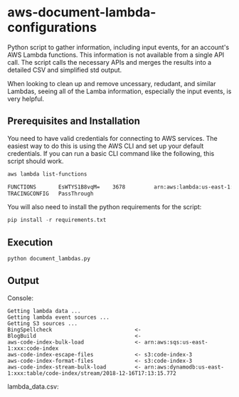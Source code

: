 # aws-document-lambda-configurations
Python script to gather information, including input events, for an account's AWS Lambda functions. This information is not available from a single API call. The script calls the necessary APIs and merges the results into a detailed CSV and simplified std output.

When looking to clean up and remove uncessary, redudant, and similar Lambdas, seeing all of the Lamba information, especially the input events, is very helpful.

## Prerequisites and Installation
You need to have valid credentials for connecting to AWS services. The easiest way to do this is using the AWS CLI and set up your default credentials. If you can run a basic CLI command like the following, this script should work.

```bash
aws lambda list-functions

FUNCTIONS       EsWTYS1B8vqM=    3678         arn:aws:lambda:us-east-1:1175:function:aws-lnkchk-start aws-lnkchk-start        lambda_function.lambda_handler  2018-07-10T02:36:10.746+0000    128     e024-12d511f    arn:aws:iam::1175:role/service-role/aws-lnkchk-start    python3.6       3       $LATEST
TRACINGCONFIG   PassThrough
```
You will also need to install the python requirements for the script:

```python
pip install -r requirements.txt
```

## Execution
```python
python document_lambdas.py
```

## Output

Console:
```
Getting lambda data ...
Getting lambda event sources ...
Getting S3 sources ...
BingSpellcheck                          <-
BlogBuild                               <-
aws-code-index-bulk-load                <- arn:aws:sqs:us-east-1:xxx:code-index
aws-code-index-escape-files             <- s3:code-index-3
aws-code-index-format-files             <- s3:code-index-3
aws-code-index-stream-bulk-load         <- arn:aws:dynamodb:us-east-1:xxx:table/code-index/stream/2018-12-16T17:13:15.772
```

lambda_data.csv:
